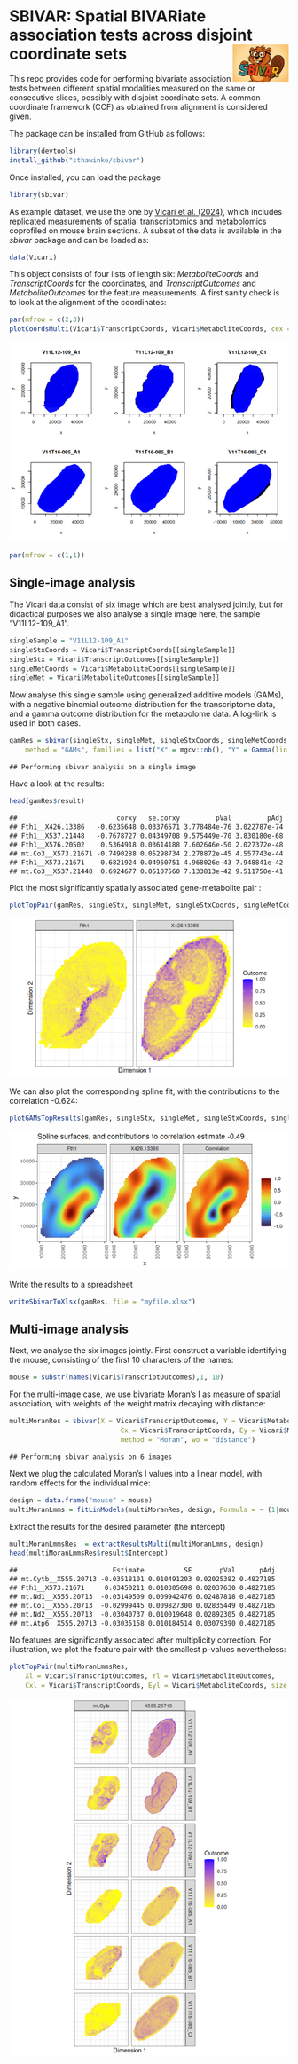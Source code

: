 SBIVAR: Spatial BIVARiate association tests across disjoint coordinate
sets<img src='inst/Sbivar.png' align='right' height='20%' width='20%'/>
================

This repo provides code for performing bivariate association tests
between different spatial modalities measured on the same or consecutive
slices, possibly with disjoint coordinate sets. A common coordinate
framework (CCF) as obtained from alignment is considered given.

<!-- % As introduced in our [preprint](). -->

The package can be installed from GitHub as follows:

``` r
library(devtools)
install_github("sthawinke/sbivar")
```

Once installed, you can load the package

``` r
library(sbivar)
```

As example dataset, we use the one by [Vicari et
al. (2024)](https://doi.org/10.1038/s41587-023-01937-y), which includes
replicated measurements of spatial transcriptomics and metabolomics
coprofiled on mouse brain sections. A subset of the data is available in
the *sbivar* package and can be loaded as:

``` r
data(Vicari)
```

This object consists of four lists of length six: *MetaboliteCoords* and
*TranscriptCoords* for the coordinates, and *TranscriptOutcomes* and
*MetaboliteOutcomes* for the feature measurements. A first sanity check
is to look at the alignment of the coordinates:

``` r
par(mfrow = c(2,3))
plotCoordsMulti(Vicari$TranscriptCoords, Vicari$MetaboliteCoords, cex = 0.25)
```

![](README_files/figure-gfm/plotvicari-1.png)<!-- -->

``` r
par(mfrow = c(1,1))
```

## Single-image analysis

The Vicari data consist of six image which are best analysed jointly,
but for didactical purposes we also analyse a single image here, the
sample “V11L12-109_A1”.

``` r
singleSample = "V11L12-109_A1"
singleStxCoords = Vicari$TranscriptCoords[[singleSample]]
singleStx = Vicari$TranscriptOutcomes[[singleSample]]
singleMetCoords = Vicari$MetaboliteCoords[[singleSample]]
singleMet = Vicari$MetaboliteOutcomes[[singleSample]]
```

Now analyse this single sample using generalized additive models (GAMs),
with a negative binomial outcome distribution for the transcriptome
data, and a gamma outcome distribution for the metabolome data. A
log-link is used in both cases.

``` r
gamRes = sbivar(singleStx, singleMet, singleStxCoords, singleMetCoords, 
    method = "GAMs", families = list("X" = mgcv::nb(), "Y" = Gamma(lin = "log")))
```

    ## Performing sbivar analysis on a single image

Have a look at the results:

``` r
head(gamRes$result)
```

    ##                         corxy   se.corxy         pVal         pAdj
    ## Fth1__X426.13386   -0.6235648 0.03376571 3.778484e-76 3.022787e-74
    ## Fth1__X537.21448   -0.7678727 0.04349708 9.575449e-70 3.830180e-68
    ## Fth1__X576.20502    0.5364918 0.03614188 7.602646e-50 2.027372e-48
    ## mt.Co3__X573.21671 -0.7490288 0.05298734 2.278872e-45 4.557743e-44
    ## Fth1__X573.21671    0.6821924 0.04960751 4.968026e-43 7.948841e-42
    ## mt.Co3__X537.21448  0.6924677 0.05107560 7.133813e-42 9.511750e-41

Plot the most significantly spatially associated gene-metabolite pair :

``` r
plotTopPair(gamRes, singleStx, singleMet, singleStxCoords, singleMetCoords)
```

![](README_files/figure-gfm/toppairsingle-1.png)<!-- -->

We can also plot the corresponding spline fit, with the contributions to
the correlation -0.624:

``` r
plotGAMsTopResults(gamRes, singleStx, singleMet, singleStxCoords, singleMetCoords)
```

![](README_files/figure-gfm/plotgamsingle-1.png)<!-- -->

Write the results to a spreadsheet

``` r
writeSbivarToXlsx(gamRes, file = "myfile.xlsx")
```

## Multi-image analysis

Next, we analyse the six images jointly. First construct a variable
identifying the mouse, consisting of the first 10 characters of the
names:

``` r
mouse = substr(names(Vicari$TranscriptOutcomes),1, 10)
```

For the multi-image case, we use bivariate Moran’s I as measure of
spatial association, with weights of the weight matrix decaying with
distance:

``` r
multiMoranRes = sbivar(X = Vicari$TranscriptOutcomes, Y = Vicari$MetaboliteOutcomes, 
                            Cx = Vicari$TranscriptCoords, Ey = Vicari$MetaboliteCoords, 
                            method = "Moran", wo = "distance")
```

    ## Performing sbivar analysis on 6 images

Next we plug the calculated Moran’s I values into a linear model, with
random effects for the individual mice:

``` r
design = data.frame("mouse" = mouse)
multiMoranLmms = fitLinModels(multiMoranRes, design, Formula = ~ (1|mouse))
```

Extract the results for the desired parameter (the intercept)

``` r
multiMoranLmmsRes  = extractResultsMulti(multiMoranLmms, design)
head(multiMoranLmmsRes$result$Intercept)
```

    ##                        Estimate          SE       pVal      pAdj
    ## mt.Cytb__X555.20713 -0.03518101 0.010491203 0.02025382 0.4827185
    ## Fth1__X573.21671     0.03450211 0.010305698 0.02037630 0.4827185
    ## mt.Nd1__X555.20713  -0.03149509 0.009942476 0.02487818 0.4827185
    ## mt.Co1__X555.20713  -0.02999445 0.009827300 0.02835449 0.4827185
    ## mt.Nd2__X555.20713  -0.03040737 0.010019648 0.02892305 0.4827185
    ## mt.Atp6__X555.20713 -0.03035158 0.010184514 0.03079390 0.4827185

No features are significantly associated after multiplicity correction.
For illustration, we plot the feature pair with the smallest p-values
nevertheless:

``` r
plotTopPair(multiMoranLmmsRes, 
    Xl = Vicari$TranscriptOutcomes, Yl = Vicari$MetaboliteOutcomes, 
    Cxl = Vicari$TranscriptCoords, Eyl = Vicari$MetaboliteCoords, size = 0.3)
```

![](README_files/figure-gfm/topPairMulti-1.png)<!-- -->

<!-- A more extensive description of the sbivar functionality can be found in the vignette, which can be accessed by calling -->

<!-- ```{r openVignette, eval = FALSE} -->

<!-- browseVignettes("sbivar") -->

<!-- ``` -->
